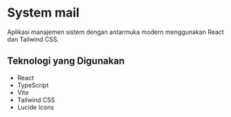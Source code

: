 #  System mail 

Aplikasi manajemen sistem dengan antarmuka modern menggunakan React dan Tailwind CSS.

## Teknologi yang Digunakan

- React
- TypeScript
- Vite
- Tailwind CSS
- Lucide Icons
